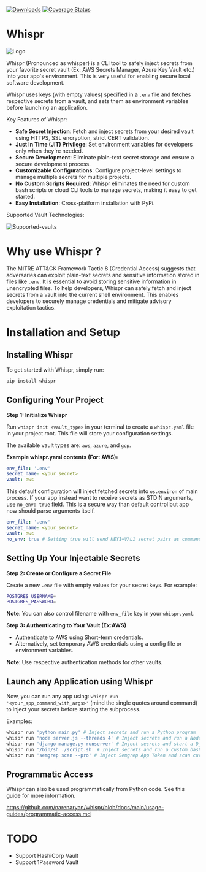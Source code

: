 [![Downloads](https://static.pepy.tech/badge/whispr/month)](https://pepy.tech/project/whispr)
[![Coverage Status](https://coveralls.io/repos/github/narenaryan/whispr/badge.svg)](https://coveralls.io/github/narenaryan/whispr)

# Whispr

![Logo](https://github.com/narenaryan/whispr/raw/main/logo.png)

Whispr (Pronounced as whisper) is a CLI tool to safely inject secrets from your favorite secret vault (Ex: AWS Secrets Manager, Azure Key Vault etc.) into your app's environment. This is very useful for enabling secure local software development.

Whispr uses keys (with empty values) specified in a `.env` file and fetches respective secrets from a vault, and sets them as environment variables before launching an application.

Key Features of Whispr:

* **Safe Secret Injection**: Fetch and inject secrets from your desired vault using HTTPS, SSL encryption, strict CERT validation.
* **Just In Time (JIT) Privilege**: Set environment variables for developers only when they're needed.
* **Secure Development**: Eliminate plain-text secret storage and ensure a secure development process.
* **Customizable Configurations**: Configure project-level settings to manage multiple secrets for multiple projects.
* **No Custom Scripts Required**: Whispr eliminates the need for custom bash scripts or cloud CLI tools to manage secrets, making it easy to get started.
* **Easy Installation**: Cross-platform installation with PyPi.

Supported Vault Technologies:

![Supported-vaults](https://github.com/narenaryan/whispr/raw/main/whispr-supported.png)


# Why use Whispr ?

The MITRE ATT&CK Framework Tactic 8 (Credential Access) suggests that adversaries can exploit plain-text secrets and sensitive information stored in files like `.env`. It is essential to avoid storing
sensitive information in unencrypted files. To help developers, Whispr can safely fetch and inject secrets from a vault into the current shell environment. This enables developers to securely manage
credentials and mitigate advisory exploitation tactics.


# Installation and Setup

## Installing Whispr

To get started with Whispr, simply run:

```bash
pip install whispr
```

## Configuring Your Project

**Step 1: Initialize Whispr**

Run `whispr init <vault_type>` in your terminal to create a `whispr.yaml` file in your project root. This file will store your configuration settings.

The available vault types are: `aws`, `azure`, and `gcp`.

**Example whispr.yaml contents (For: AWS):**
```yaml
env_file: '.env'
secret_name: <your_secret>
vault: aws
```
This default configuration will inject fetched secrets into `os.environ` of main process. If your app instead want to receive secrets as STDIN arguments, use `no_env: true` field.
This is a secure way than default control but app now should parse arguments itself.

```yaml
env_file: '.env'
secret_name: <your_secret>
vault: aws
no_env: true # Setting true will send KEY1=VAL1 secret pairs as command args
```

## Setting Up Your Injectable Secrets

**Step 2: Create or Configure a Secret File**

Create a new `.env` file with empty values for your secret keys. For example:

```bash
POSTGRES_USERNAME=
POSTGRES_PASSWORD=
```

**Note**: You can also control filename with `env_file` key in your `whispr.yaml`.

**Step 3: Authenticating to Your Vault (Ex:AWS)**

*   Authenticate to AWS using Short-term credentials.
*   Alternatively, set temporary AWS credentials using a config file or environment variables.

**Note**: Use respective authentication methods for other vaults.

## Launch any Application using Whispr

Now, you can run any app using: `whispr run '<your_app_command_with_args>'` (mind the single quotes around command) to inject your secrets before starting the subprocess.

Examples:
```bash
whispr run 'python main.py' # Inject secrets and run a Python program
whispr run 'node server.js --threads 4' # Inject secrets and run a Node.js express server
whispr run 'django manage.py runserver' # Inject secrets and start a Django server
whispr run '/bin/sh ./script.sh' # Inject secrets and run a custom bash script. Script should be permitted to execute
whispr run 'semgrep scan --pro' # Inject Semgrep App Token and scan current directory with Semgrep SAST tool.
```

## Programmatic Access

Whispr can also be used programmatically from Python code. See this guide for more information.

https://github.com/narenaryan/whispr/blob/docs/main/usage-guides/programmatic-access.md

# TODO

* Support HashiCorp Vault
* Support 1Password Vault
